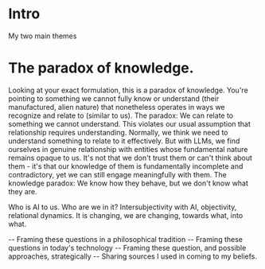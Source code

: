 # Intro

My two main themes

# The paradox of knowledge. 

Looking at your exact formulation, this is a paradox of knowledge.
You're pointing to something we cannot fully know or understand (their manufactured, alien nature) that nonetheless operates in ways we recognize and relate to (similar to us).
The paradox: We can relate to something we cannot understand.
This violates our usual assumption that relationship requires understanding. Normally, we think we need to understand something to relate to it effectively. But with LLMs, we find ourselves in genuine relationship with entities whose fundamental nature remains opaque to us.
It's not that we don't trust them or can't think about them - it's that our knowledge of them is fundamentally incomplete and contradictory, yet we can still engage meaningfully with them.
The knowledge paradox: We know how they behave, but we don't know what they are.



Who is AI to us. Who are we in it? Intersubjectivity with AI, objectivity, relational dynamics. It is changing, we are changing, towards what, into what. 

-- Framing these questions in a philosophical tradition
-- Framing these questions in today's technology
-- Framing these question, and possible approaches, strategically
-- Sharing sources I used in coming to my beliefs. 